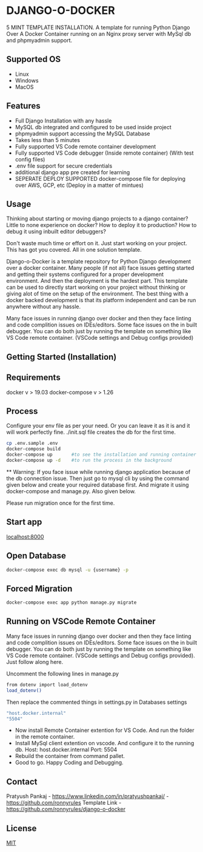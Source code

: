 # DJANGO-O-DOCKER
5 MINT TEMPLATE INSTALLATION. A template for running Python Django Over A Docker Container running on an Nginx proxy server with MySql db and phpmyadmin support.

## Supported OS
* Linux
* Windows
* MacOS

## Features
* Full Django Installation with any hassle
* MySQL db integrated and configured to be used inside project
* phpmyadmin support accessing the MySQL Database
* Takes less than 5 minutes
* Fully supported VS Code remote container development
* Fully supported VS Code debugger (Inside remote container) (With test config files)
* .env file support for secure credentials
* additional django app pre created for learning
* SEPERATE DEPLOY SUPPORTED docker-compose file for deploying over AWS, GCP, etc (Deploy in a matter of mintues)

## Usage

Thinking about starting or moving django projects to a django container?
Little to none experience on docker?
How to deploy it to production? 
How to debug it using inbuilt editor debuggers?

Don't waste much time or effort on it. Just start working on your project. This has got you covered. All in one solution template.

Django-o-Docker is a template repository for Python Django development over a docker container. Many people (if not all) face issues getting started and getting their systems configured for a proper development environment. And then the deployment is the hardest part. This template can be used to directly start working on your project without thinking or giving alot of time on the setup of the environment. The best thing with a docker backed development is that its platform independent and can be run anywhere without any hassle.

Many face issues in running django over docker and then they face linting and code complition issues on IDEs/editors. Some face issues on the in built debugger. You can do both just by running the template on something like VS Code remote container. (VSCode settings and Debug configs provided)

## Getting Started (Installation)

## Requirements
docker v > 19.03
docker-compose v > 1.26

## Process
Configure your env file as per your need. Or you can leave it as it is and it will work perfectly fine.
./init.sql file creates the db for the first time.

```bash
cp .env.sample .env
docker-compose build
docker-compose up       #to see the installation and running container for error monitoring (Recommended for the first time)
docker-compose up -d    #to run the process in the background
```
** Warning: If you face issue while running django application because of the db connection issue. Then just go to mysql cli by using the command given below and create your required database first. And migrate it using docker-compose and manage.py. Also given below.

Please run migration once for the first time.

## Start app
[localhost:8000](http://localhost:8000/)

## Open Database
```bash
docker-compose exec db mysql -u {username} -p
```

## Forced Migration
```bash
docker-compose exec app python manage.py migrate 
```

## Running on VSCode Remote Container
Many face issues in running django over docker and then they face linting and code complition issues on IDEs/editors. Some face issues on the in built debugger. You can do both just by running the template on something like VS Code remote container. (VSCode settings and Debug configs provided). Just follow along here.

Uncomment the following lines in manage.py
```bash
from dotenv import load_dotenv
load_dotenv()
```

Then replace the commented things in settings.py in Databases settings
```bash
"host.docker.internal"
"5504"
```

* Now install Remote Container extention for VS Code. And run the folder in the remote container.
* Install MySql client extention on vscode. And configure it to the running db.
    Host: host.docker.internal
    Port: 5504
* Rebuild the container from command pallet.
* Good to go. Happy Coding and Debugging.

## Contact
Pratyush Pankaj - https://www.linkedin.com/in/pratyushpankaj/ - https://github.com/ronnyrules
Template Link - https://github.com/ronnyrules/django-o-docker

## License
[MIT](https://choosealicense.com/licenses/mit/)
